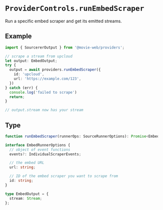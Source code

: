# `ProviderControls.runEmbedScraper`

Run a specific embed scraper and get its emitted streams.

## Example

```ts
import { SourcererOutput } from '@movie-web/providers';

// scrape a stream from upcloud
let output: EmbedOutput;
try {
  output = await providers.runEmbedScraper({
    id: 'upcloud',
    url: 'https://example.com/123',
  })
} catch (err) {
  console.log('failed to scrape')
  return;
}

// output.stream now has your stream
```

## Type

```ts
function runEmbedScraper(runnerOps: SourceRunnerOptions): Promise<EmbedOutput>;

interface EmbedRunnerOptions {
  // object of event functions
  events?: IndividualScraperEvents;

  // the embed URL
  url: string;

  // ID of the embed scraper you want to scrape from
  id: string;
}

type EmbedOutput = {
  stream: Stream;
};
```

